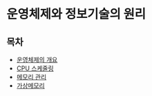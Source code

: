 # 운영체제와 정보기술의 원리

## 목차
- [운영체제의 개요](https://github.com/pika96/TIL/blob/master/%EC%9A%B4%EC%98%81%EC%B2%B4%EC%A0%9C/%EC%9A%B4%EC%98%81%EC%B2%B4%EC%A0%9C%EC%99%80%20%EC%A0%95%EB%B3%B4%EA%B8%B0%EC%88%A0%EC%9D%98%20%EC%9B%90%EB%A6%AC/%EC%9A%B4%EC%98%81%EC%B2%B4%EC%A0%9C%20%EA%B0%9C%EC%9A%94.md)
- [CPU 스케줄링](https://github.com/pika96/TIL/blob/master/%EC%9A%B4%EC%98%81%EC%B2%B4%EC%A0%9C/%EC%9A%B4%EC%98%81%EC%B2%B4%EC%A0%9C%EC%99%80%20%EC%A0%95%EB%B3%B4%EA%B8%B0%EC%88%A0%EC%9D%98%20%EC%9B%90%EB%A6%AC/CPU%20%EC%8A%A4%EC%BC%80%EC%A4%84%EB%A7%81.md)
- [메모리 관리](https://github.com/pika96/TIL/blob/master/%EC%9A%B4%EC%98%81%EC%B2%B4%EC%A0%9C/%EC%9A%B4%EC%98%81%EC%B2%B4%EC%A0%9C%EC%99%80%20%EC%A0%95%EB%B3%B4%EA%B8%B0%EC%88%A0%EC%9D%98%20%EC%9B%90%EB%A6%AC/%EB%A9%94%EB%AA%A8%EB%A6%AC%20%EA%B4%80%EB%A6%AC.md)
- [가상메모리](https://github.com/pika96/TIL/blob/master/%EC%9A%B4%EC%98%81%EC%B2%B4%EC%A0%9C/%EC%9A%B4%EC%98%81%EC%B2%B4%EC%A0%9C%EC%99%80%20%EC%A0%95%EB%B3%B4%EA%B8%B0%EC%88%A0%EC%9D%98%20%EC%9B%90%EB%A6%AC/%EA%B0%80%EC%83%81%EB%A9%94%EB%AA%A8%EB%A6%AC.md)